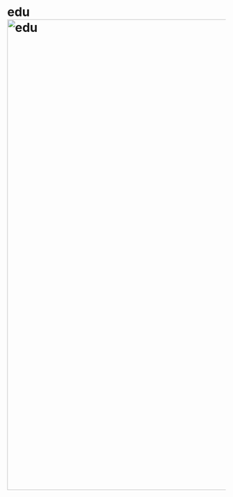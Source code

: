 # edu<img width="1085" alt="edu" src="https://user-images.githubusercontent.com/61096394/196006971-2d75119f-3e4d-4161-bb2f-99ff328f9866.png">
